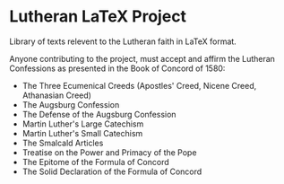 # Lutheran LaTeX Project
Library of texts relevent to the Lutheran faith in LaTeX format. 

Anyone contributing to the project, must accept and affirm the Lutheran Confessions as presented in the Book of Concord of 1580:

- The Three Ecumenical Creeds (Apostles' Creed, Nicene Creed, Athanasian Creed)
- The Augsburg Confession
- The Defense of the Augsburg Confession
- Martin Luther's Large Catechism
- Martin Luther's Small Catechism
- The Smalcald Articles
- Treatise on the Power and Primacy of the Pope
- The Epitome of the Formula of Concord
- The Solid Declaration of the Formula of Concord
